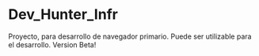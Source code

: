 # Dev_Hunter_Infr
Proyecto, para desarrollo de navegador primario. Puede ser utilizable para el desarrollo. Version Beta!
